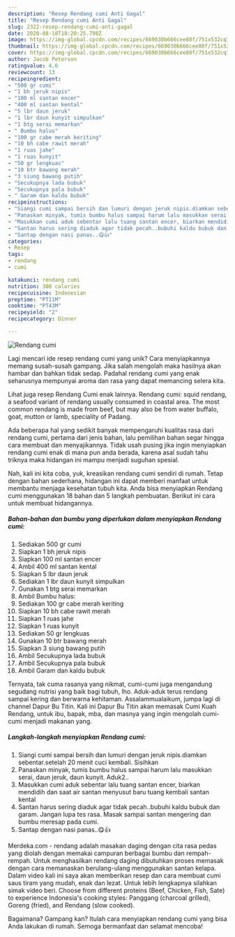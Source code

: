```yaml
---
description: "Resep Rendang cumi Anti Gagal"
title: "Resep Rendang cumi Anti Gagal"
slug: 2322-resep-rendang-cumi-anti-gagal
date: 2020-08-18T18:20:25.798Z
image: https://img-global.cpcdn.com/recipes/669030b666cee80f/751x532cq70/rendang-cumi-foto-resep-utama.jpg
thumbnail: https://img-global.cpcdn.com/recipes/669030b666cee80f/751x532cq70/rendang-cumi-foto-resep-utama.jpg
cover: https://img-global.cpcdn.com/recipes/669030b666cee80f/751x532cq70/rendang-cumi-foto-resep-utama.jpg
author: Jacob Peterson
ratingvalue: 4.6
reviewcount: 13
recipeingredient:
- "500 gr cumi"
- "1 bh jeruk nipis"
- "100 ml santan encer"
- "400 ml santan kental"
- "5 lbr daun jeruk"
- "1 lbr daun kunyit simpulkan"
- "1 btg serai memarkan"
- " Bumbu halus"
- "100 gr cabe merah keriting"
- "10 bh cabe rawit merah"
- "1 ruas jahe"
- "1 ruas kunyit"
- "50 gr lengkuas"
- "10 btr bawang merah"
- "3 siung bawang putih"
- "Secukupnya lada bubuk"
- "Secukupnya pala bubuk"
- " Garam dan kaldu bubuk"
recipeinstructions:
- "Siangi cumi sampai bersih dan lumuri dengan jeruk nipis.diamkan sebentar.setelah 20 menit cuci kembali. Sisihkan"
- "Panaskan minyak, tumis bumbu halus sampai harum lalu masukkan serai, daun jeruk, daun kunyit. Aduk2.."
- "Masukkan cumi aduk sebentar lalu tuang santan encer, biarkan mendidih dan saat air santan menyusut baru tuang kembali santan kental"
- "Santan harus sering diaduk agar tidak pecah..bubuhi kaldu bubuk dan garam. Jangan lupa tes rasa. Masak sampai santan mengering dan bumbu meresap pada cumi."
- "Santap dengan nasi panas..😋👍"
categories:
- Resep
tags:
- rendang
- cumi

katakunci: rendang cumi 
nutrition: 300 calories
recipecuisine: Indonesian
preptime: "PT11M"
cooktime: "PT43M"
recipeyield: "2"
recipecategory: Dinner

---
```



![Rendang cumi](https://img-global.cpcdn.com/recipes/669030b666cee80f/751x532cq70/rendang-cumi-foto-resep-utama.jpg)

Lagi mencari ide resep rendang cumi yang unik? Cara menyiapkannya memang susah-susah gampang. Jika salah mengolah maka hasilnya akan hambar dan bahkan tidak sedap. Padahal rendang cumi yang enak seharusnya mempunyai aroma dan rasa yang dapat memancing selera kita.

Lihat juga resep Rendang Cumi enak lainnya. Rendang cumi: squid rendang, a seafood variant of rendang usually consumed in coastal area. The most common rendang is made from beef, but may also be from water buffalo, goat, mutton or lamb, speciality of Padang.

Ada beberapa hal yang sedikit banyak mempengaruhi kualitas rasa dari rendang cumi, pertama dari jenis bahan, lalu pemilihan bahan segar hingga cara membuat dan menyajikannya. Tidak usah pusing jika ingin menyiapkan rendang cumi enak di mana pun anda berada, karena asal sudah tahu triknya maka hidangan ini mampu menjadi suguhan spesial.


Nah, kali ini kita coba, yuk, kreasikan rendang cumi sendiri di rumah. Tetap dengan bahan sederhana, hidangan ini dapat memberi manfaat untuk membantu menjaga kesehatan tubuh kita. Anda bisa menyiapkan Rendang cumi menggunakan 18 bahan dan 5 langkah pembuatan. Berikut ini cara untuk membuat hidangannya.

<!--inarticleads1-->

##### Bahan-bahan dan bumbu yang diperlukan dalam menyiapkan Rendang cumi:

1. Sediakan 500 gr cumi
1. Siapkan 1 bh jeruk nipis
1. Siapkan 100 ml santan encer
1. Ambil 400 ml santan kental
1. Siapkan 5 lbr daun jeruk
1. Sediakan 1 lbr daun kunyit simpulkan
1. Gunakan 1 btg serai memarkan
1. Ambil  Bumbu halus:
1. Sediakan 100 gr cabe merah keriting
1. Siapkan 10 bh cabe rawit merah
1. Siapkan 1 ruas jahe
1. Siapkan 1 ruas kunyit
1. Sediakan 50 gr lengkuas
1. Gunakan 10 btr bawang merah
1. Siapkan 3 siung bawang putih
1. Ambil Secukupnya lada bubuk
1. Ambil Secukupnya pala bubuk
1. Ambil  Garam dan kaldu bubuk


Ternyata, tak cuma rasanya yang nikmat, cumi-cumi juga mengandung segudang nutrisi yang baik bagi tubuh, lho. Aduk-aduk terus rendang sampai kering dan berwarna kehitaman. Assalammualaikum, jumpa lagi di channel Dapur Bu Titin. Kali ini Dapur Bu Titin akan memasak Cumi Kuah Rendang, untuk ibu, bapak, mba, dan masnya yang ingin mengolah cumi-cumi menjadi makanan yang. 

<!--inarticleads2-->

##### Langkah-langkah menyiapkan Rendang cumi:

1. Siangi cumi sampai bersih dan lumuri dengan jeruk nipis.diamkan sebentar.setelah 20 menit cuci kembali. Sisihkan
1. Panaskan minyak, tumis bumbu halus sampai harum lalu masukkan serai, daun jeruk, daun kunyit. Aduk2..
1. Masukkan cumi aduk sebentar lalu tuang santan encer, biarkan mendidih dan saat air santan menyusut baru tuang kembali santan kental
1. Santan harus sering diaduk agar tidak pecah..bubuhi kaldu bubuk dan garam. Jangan lupa tes rasa. Masak sampai santan mengering dan bumbu meresap pada cumi.
1. Santap dengan nasi panas..😋👍


Merdeka.com - rendang adalah masakan daging dengan cita rasa pedas yang diolah dengan memakai campuran berbagai bumbu dan rempah-rempah. Untuk menghasilkan rendang daging dibutuhkan proses memasak dengan cara memanaskan berulang-ulang menggunakan santan kelapa. Dalam video kali ini saya akan memberikan resep dan cara membuat cumi saus tiram yang mudah, enak dan lezat. Untuk lebih lengkapnya silahkan simak video beri. Choose from different proteins (Beef, Chicken, Fish, Sate) to experience Indonesia&#39;s cooking styles: Panggang (charcoal grilled), Goreng (fried), and Rendang (slow cooked). 

Bagaimana? Gampang kan? Itulah cara menyiapkan rendang cumi yang bisa Anda lakukan di rumah. Semoga bermanfaat dan selamat mencoba!
